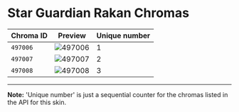 # Star Guardian Rakan Chromas

| Chroma ID | Preview | Unique number |
|---|---|---|
| `497006` | ![497006](https://raw.communitydragon.org/latest/plugins/rcp-be-lol-game-data/global/default/v1/champion-chroma-images/497/497006.png) | 1 |
| `497007` | ![497007](https://raw.communitydragon.org/latest/plugins/rcp-be-lol-game-data/global/default/v1/champion-chroma-images/497/497007.png) | 2 |
| `497008` | ![497008](https://raw.communitydragon.org/latest/plugins/rcp-be-lol-game-data/global/default/v1/champion-chroma-images/497/497008.png) | 3 |

---

**Note:** 'Unique number' is just a sequential counter for the chromas listed in the API for this skin.